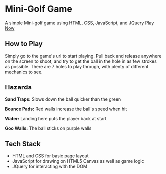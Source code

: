 # Mini-Golf Game
A simple Mini-golf game using HTML, CSS, JavaScript, and JQuery
[Play Now](https://jack-kraus.github.io/Mini-Golf-Game/)

## How to Play
Simply go to the game's url to start playing.
Pull back and release anywhere on the screen to shoot, and try to get the ball in the hole in as few strokes as possible.
There are 7 holes to play through, with plenty of different mechanics to see.

## Hazards

**Sand Traps:** Slows down the ball quicker than the green

**Bounce Pads:** Red walls increase the ball's speed when hit

**Water:** Landing here puts the player back at start

**Goo Walls:** The ball sticks on purple walls

## Tech Stack
* HTML and CSS for basic page layout
* JavaScript for drawing on HTML5 Canvas as well as game logic
* JQuery for interacting with the DOM
